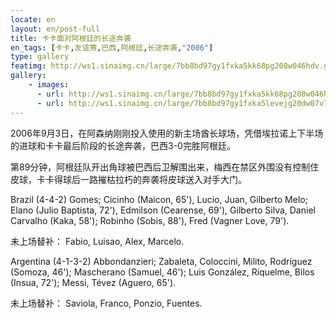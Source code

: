 ```yaml
---
locate: en
layout: en/post-full
title: 卡卡面对阿根廷的长途奔袭
en_tags: [卡卡,友谊赛,巴西,阿根廷,长途奔袭,"2006"]
type: gallery
featimg: http://ws1.sinaimg.cn/large/7bb8bd97gy1fxka5kk68pg208w046hdv.gif
gallery:
    - images:
      - url: http://ws1.sinaimg.cn/large/7bb8bd97gy1fxka5kk68pg208w046hdv.gif
      - url: http://ws1.sinaimg.cn/large/7bb8bd97gy1fxka5levejg20dw07v7wj.gif
---
```


2006年9月3日，在阿森纳刚刚投入使用的新主场酋长球场，凭借埃拉诺上下半场的进球和卡卡最后阶段的长途奔袭，巴西3-0完胜阿根廷。

第89分钟，阿根廷队开出角球被巴西后卫解围出来，梅西在禁区外围没有控制住皮球，卡卡得球后一路摧枯拉朽的奔袭将皮球送入对手大门。

Brazil (4-4-2) Gomes; Cicinho (Maicon, 65'), Lucio, Juan, Gilberto Melo; Elano (Julio Baptista, 72'), Edmilson (Cearense, 69'), Gilberto Silva, Daniel Carvalho (Kaka, 58'); Robinho (Sobis, 88'), Fred (Vagner Love, 79'). 

未上场替补： Fabio, Luisao, Alex, Marcelo.

Argentina (4-1-3-2) Abbondanzieri; Zabaleta, Coloccini, Milito, Rodríguez (Somoza, 46'); Mascherano (Samuel, 46'); Luis González, Riquelme, Bilos (Insua, 72'); Messi, Tévez (Aguero, 65').

未上场替补： Saviola, Franco, Ponzio, Fuentes.